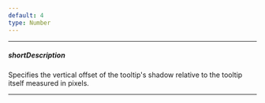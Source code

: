 ```yaml
---
default: 4
type: Number
---
```

---
##### shortDescription
Specifies the vertical offset of the tooltip's shadow relative to the tooltip itself measured in pixels.

---
